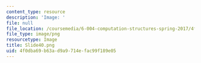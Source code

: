 ```yaml
---
content_type: resource
description: 'Image: '
file: null
file_location: /coursemedia/6-004-computation-structures-spring-2017/4f0dba69b63ad9a9714efac99f189e05_Slide40.png
file_type: image/png
resourcetype: Image
title: Slide40.png
uid: 4f0dba69-b63a-d9a9-714e-fac99f189e05
---
```

